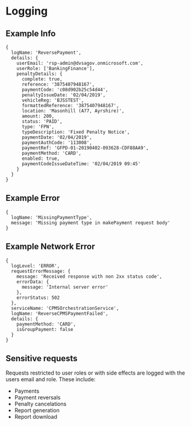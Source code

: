 # Logging

## Example Info

```
{
  logName: 'ReversePayment',
  details: {
    userEmail: 'rsp-admin@dvsagov.onmicrosoft.com',
    userRole: ['BankingFinance'],
    penaltyDetails: {
      complete: true,
      reference: '3875407948167',
      paymentCode: 'c08d902b25c54d44',
      penaltyIssueDate: '02/04/2019',
      vehicleReg: 'BJSSTEST',
      formattedReference: '3875407948167',
      location: 'Masonhill (A77, Ayrshire)',
      amount: 200,
      status: 'PAID',
      type: 'FPN',
      typeDescription: 'Fixed Penalty Notice',
      paymentDate: '02/04/2019',
      paymentAuthCode: '113008',
      paymentRef: 'GFPD-01-20190402-093628-CDF88AA9',
      paymentMethod: 'CARD',
      enabled: true,
      paymentCodeIssueDateTime: '02/04/2019 09:45'
    }
  }
}
```

## Example Error

```
{
  logName: 'MissingPaymentType',
  message: 'Missing payment type in makePayment request body'
}
```

## Example Network Error

```
{
  logLevel: 'ERROR',
  requestErrorMessage: {
    message: 'Received response with non 2xx status code',
    errorData: {
      message: 'Internal server error'
    },
    errorStatus: 502
  },
  serviceName: 'CPMSOrchestrationService',
  logName: 'ReverseCPMSPaymentFailed',
  details: {
    paymentMethod: 'CARD',
    isGroupPayment: false
  }
}
```

## Sensitive requests

Requests restricted to user roles or with side effects are logged with the users email and role. These include:

* Payments
* Payment reversals
* Penalty cancelations
* Report generation
* Report download
